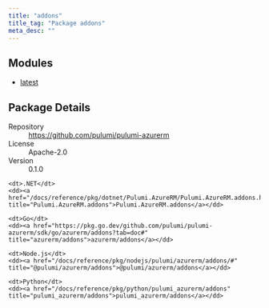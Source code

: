 ```yaml
---
title: "addons"
title_tag: "Package addons"
meta_desc: ""
---
```


<!-- WARNING: this file was generated by Pulumi Docs Generator. -->
<!-- Do not edit by hand unless you're certain you know what you are doing! -->



<h2 id="modules">Modules</h2>
<ul class="api">
    <li><a href="latest/" title="latest"><span class="symbol module"></span>latest</a></li>
</ul>

<h2 id="package-details">Package Details</h2>
<dl class="package-details">
	<dt>Repository</dt>
	<dd><a href="https://github.com/pulumi/pulumi-azurerm">https://github.com/pulumi/pulumi-azurerm</a></dd>
	<dt>License</dt>
	<dd>Apache-2.0</dd>
	<dt>Version</dt>
	<dd>0.1.0</dd>
</dl>



<dl class="tabular">

    <dt>.NET</dt>
    <dd><a href="/docs/reference/pkg/dotnet/Pulumi.AzureRM/Pulumi.AzureRM.addons.html" title="Pulumi.AzureRM.addons">Pulumi.AzureRM.addons</a></dd>

    <dt>Go</dt>
    <dd><a href="https://pkg.go.dev/github.com/pulumi/pulumi-azurerm/sdk/go/azurerm/addons?tab=doc#" title="azurerm/addons">azurerm/addons</a></dd>

    <dt>Node.js</dt>
    <dd><a href="/docs/reference/pkg/nodejs/pulumi/azurerm/addons/#" title="@pulumi/azurerm/addons">@pulumi/azurerm/addons</a></dd>

    <dt>Python</dt>
    <dd><a href="/docs/reference/pkg/python/pulumi_azurerm/addons" title="pulumi_azurerm/addons">pulumi_azurerm/addons</a></dd>

</dl>

